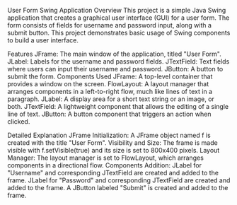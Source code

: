 User Form Swing Application
Overview
This project is a simple Java Swing application that creates a graphical user interface (GUI) for a user form. The form consists of fields for username and password input, along with a submit button. This project demonstrates basic usage of Swing components to build a user interface.

Features
JFrame: The main window of the application, titled "User Form".
JLabel: Labels for the username and password fields.
JTextField: Text fields where users can input their username and password.
JButton: A button to submit the form.
Components Used
JFrame: A top-level container that provides a window on the screen.
FlowLayout: A layout manager that arranges components in a left-to-right flow, much like lines of text in a paragraph.
JLabel: A display area for a short text string or an image, or both.
JTextField: A lightweight component that allows the editing of a single line of text.
JButton: A button component that triggers an action when clicked.

Detailed Explanation
JFrame Initialization: A JFrame object named f is created with the title "User Form".
Visibility and Size: The frame is made visible with f.setVisible(true) and its size is set to 800x400 pixels.
Layout Manager: The layout manager is set to FlowLayout, which arranges components in a directional flow.
Components Addition:
JLabel for "Username" and corresponding JTextField are created and added to the frame.
JLabel for "Password" and corresponding JTextField are created and added to the frame.
A JButton labeled "Submit" is created and added to the frame.
